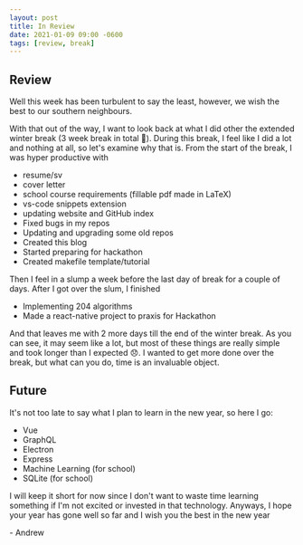 ```yaml
---
layout: post
title: In Review
date: 2021-01-09 09:00 -0600
tags: [review, break]
---
```


## Review

Well this week has been turbulent to say the least, however, we wish the best to our southern neighbours.

With that out of the way, I want to look back at what I did other the extended winter break (3 week break in total 🥳). During this break, I feel like I did a lot and nothing at all, so let's examine why that is. From the start of the break, I was hyper productive with

* resume/sv
* cover letter
* school course requirements (fillable pdf made in LaTeX)
* vs-code snippets extension
* updating website and GitHub index
* Fixed bugs in my repos
* Updating and upgrading some old repos
* Created this blog
* Started preparing for hackathon
* Created makefile template/tutorial

Then I feel in a slump a week before the last day of break for a couple of days. After I got over the slum, I finished

* Implementing 204 algorithms
* Made a react-native project to praxis for Hackathon

And that leaves me with 2 more days till the end of the winter break. As you can see, it may seem like a lot, but most of these things are really simple and took longer than I expected 😞. I wanted to get more done over the break, but what can you do, time is an invaluable object.

## Future

It's not too late to say what I plan to learn in the new year, so here I go:

* Vue
* GraphQL
* Electron
* Express
* Machine Learning (for school)
* SQLite (for school)

I will keep it short for now since I don't want to waste time learning something if I'm not excited or invested in that technology. Anyways, I hope your year has gone well so far and I wish you the best in the new year

\- Andrew
